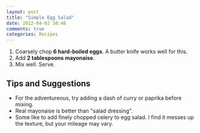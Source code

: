 ```yaml
---
layout: post
title: "Simple Egg Salad"
date: 2012-04-02 10:48
comments: true
categories: Recipes
---
```


1. Coarsely chop **6 hard-boiled eggs**. A butter knife works well for this.
2. Add **2 tablespoons mayonaise**.
3. Mix well. Serve.

Tips and Suggestions
--------------------
- For the adventureous, try adding a dash of curry or paprika before mixing.
- Real mayonaise is better than "salad dressing".
- Some like to add finely chopped celery to egg salad. I find it messes up the
  texture, but your mileage may vary.

